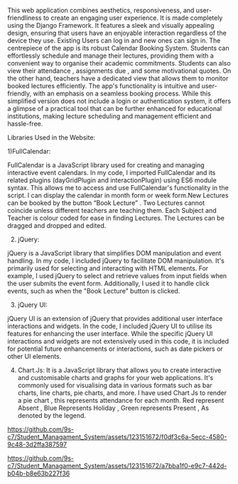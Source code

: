 This web application combines aesthetics, responsiveness, and user-friendliness to create an engaging user experience. It is made completely using the Django Framework. It features a sleek and visually appealing design, ensuring that users have an enjoyable interaction regardless of the device they use. Existing Users can log in and new ones can sign in. The centrepiece of the app is its robust Calendar Booking System. Students can effortlessly schedule and manage their lectures, providing them with a convenient way to organise their academic commitments. Students can also view their attendance , assignments due , and some motivational quotes. On the other hand, teachers have a dedicated view that allows them to monitor booked lectures efficiently. The app's functionality is intuitive and user-friendly, with an emphasis on a seamless booking process. While this simplified version does not include a login or authentication system, it offers a glimpse of a practical tool that can be further enhanced for educational institutions, making lecture scheduling and management efficient and hassle-free.

Libraries Used in the Website:

1)FullCalendar:

FullCalendar is a JavaScript library used for creating and managing interactive event calendars.
	In my code, I imported FullCalendar and its related plugins (dayGridPlugin and interactionPlugin) using ES6 module syntax. This allows me to access and use FullCalendar's functionality in the script. I can display the calendar in month form or week form.New Lectures can be booked by the button “Book Lecture” . Two Lectures cannot coincide unless different teachers are teaching them. Each Subject and Teacher is colour coded for ease in finding Lectures. The Lectures can be dragged and dropped and edited. 

2) jQuery:

jQuery is a JavaScript library that simplifies DOM manipulation and event handling.
In my code, I included jQuery to facilitate DOM manipulation. It's primarily used for selecting and interacting with HTML elements.
	For example, I used jQuery to select and retrieve values from input fields when the user submits the event form. Additionally, I used it to handle click events, such as when the "Book Lecture" button is clicked.

3) jQuery UI:

jQuery UI is an extension of jQuery that provides additional user interface interactions and widgets.
	In the code, I included jQuery UI to utilise its features for enhancing the user interface.
	While the specific jQuery UI interactions and widgets are not extensively used in this code, it is included for potential future enhancements or interactions, such as date pickers or other UI elements.

4) Chart.Js:
	It is a JavaScript library that allows you to create interactive and customisable charts and 		graphs for your web applications. It's commonly used for visualising data in various 			formats such as bar charts, line charts, pie charts, and more. 
		I have used Chart Js to render a pie chart , this represents attendance for each 			month. Red represent Absent , Blue Represents Holiday , Green represents Present , As 		denoted by the legend.	







https://github.com/9s-c7/Student_Managament_System/assets/123151672/f0df3c6a-5ecc-4580-9c48-3d2ffa387597

https://github.com/9s-c7/Student_Managament_System/assets/123151672/a7bba1f0-e9c7-442d-b04b-b8e63b227f36



